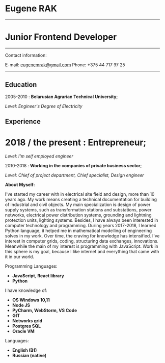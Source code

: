 Eugene RAK
============
-------------------     ----------------------------
Junior Frontend Developer
=============
-------------------     ----------------------------
Contact information:

E-mail:                          eugenemrak@gmail.com
Phone:                           +375 44 717 97 25 
-------------------     ----------------------------

Education
---------

2005-2010 
:   **Belarusian Agrarian Technical University**;

*Level: Engineer's Degree of Electricity*

Experience
----------

2018 / the present
:   **Entrepreneur**;
=============

*Level: I'm self employed engineer*

2010-2018
:   **Working in the companies of private business sector**; 

*Level: Chief of project department, Chief specialist, Design engineer*


**About Myself:**

I've started my career with in electrical site field and design,  more than 10 years ago. 
My work means creating a technical documentation for building of industrial and civil objects. 
My main specialization is design of power supply systems, such as transformation stations and substations, 
power networks, electrical power distribution systems, grounding and lightning protection units, lighting 
systems. Besides, I have always been interested in computer technology and programming. During years 2017-2018, 
I learned Python language, it helped me in mathematical modelling of engineering solves in my work. Over time, 
the craving for knowledge has intensified. I've interest in computer grids, coding, structuring data exchanges, 
innovations. Meanwhile the main of my interest is programming with JavaScript. Work in this sphere is my goal, 
because I like internet and everything that came with it in our world. 

Programming Languages:
* **JavaScript**, **React library** 
* **Python** 

I have knowledge of:  
* **OS Windows 10,11** 
* **Node JS** 
* **PyCharm, WebStorm, VS Code** 
* **GIT** 
* **Networks grid**
* **Postgres SQL**
* **Oracle VM** 

Languages:
* **English (B1)**
* **Russian (native)**
